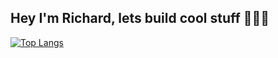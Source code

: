 
## Hey I'm Richard, lets build cool stuff 👨🏻‍💻

[![Top Langs](https://github-readme-stats.vercel.app/api/top-langs/?username=rlgerma92&langs_count=10&layout=compact)](https://github.com/anuraghazra/github-readme-stats)
